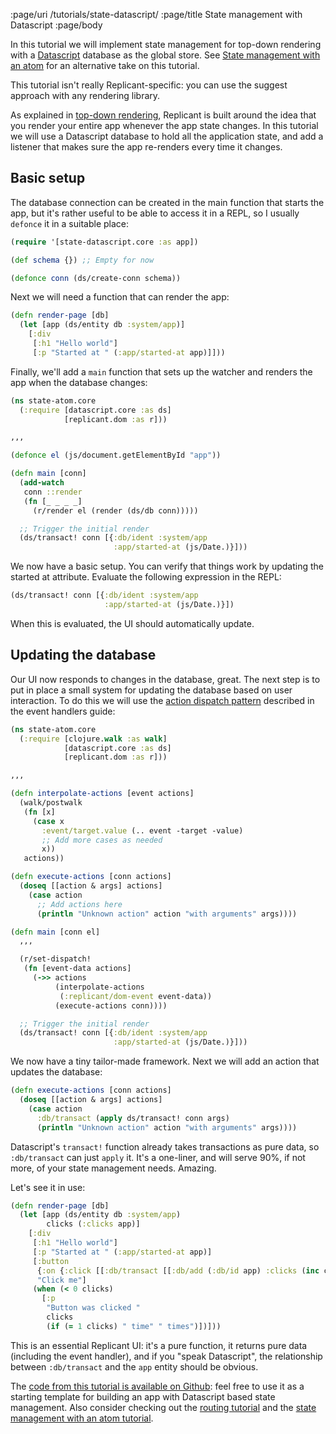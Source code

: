 :page/uri /tutorials/state-datascript/
:page/title State management with Datascript
:page/body

In this tutorial we will implement state management for top-down rendering with
a [Datascript](https://github.com/tonsky/datascript) database as the global
store. See [State management with an atom](/tutorials/state-atom/) for an
alternative take on this tutorial.

This tutorial isn't really Replicant-specific: you can use the suggest approach
with any rendering library.

As explained in [top-down rendering](/top-down/), Replicant is built around the
idea that you render your entire app whenever the app state changes. In this
tutorial we will use a Datascript database to hold all the application state,
and add a listener that makes sure the app re-renders every time it changes.

## Basic setup

The database connection can be created in the main function that starts the app,
but it's rather useful to be able to access it in a REPL, so I usually `defonce`
it in a suitable place:

```clj
(require '[state-datascript.core :as app])

(def schema {}) ;; Empty for now

(defonce conn (ds/create-conn schema))
```

Next we will need a function that can render the app:

```clj
(defn render-page [db]
  (let [app (ds/entity db :system/app)]
    [:div
     [:h1 "Hello world"]
     [:p "Started at " (:app/started-at app)]]))
```

Finally, we'll add a `main` function that sets up the watcher and renders the
app when the database changes:

```clj
(ns state-atom.core
  (:require [datascript.core :as ds]
            [replicant.dom :as r]))

,,,

(defonce el (js/document.getElementById "app"))

(defn main [conn]
  (add-watch
   conn ::render
   (fn [_ _ _ _]
     (r/render el (render (ds/db conn)))))

  ;; Trigger the initial render
  (ds/transact! conn [{:db/ident :system/app
                       :app/started-at (js/Date.)}]))
```

We now have a basic setup. You can verify that things work by updating the
started at attribute. Evaluate the following expression in the REPL:

```clj
(ds/transact! conn [{:db/ident :system/app
                     :app/started-at (js/Date.)}])
```

When this is evaluated, the UI should automatically update.

## Updating the database

Our UI now responds to changes in the database, great. The next step is to put
in place a small system for updating the database based on user interaction. To
do this we will use the [action dispatch
pattern](/event-handlers/#action-dispatch) described in the event handlers
guide:

```clj
(ns state-atom.core
  (:require [clojure.walk :as walk]
            [datascript.core :as ds]
            [replicant.dom :as r]))

,,,

(defn interpolate-actions [event actions]
  (walk/postwalk
   (fn [x]
     (case x
       :event/target.value (.. event -target -value)
       ;; Add more cases as needed
       x))
   actions))

(defn execute-actions [conn actions]
  (doseq [[action & args] actions]
    (case action
      ;; Add actions here
      (println "Unknown action" action "with arguments" args))))

(defn main [conn el]
  ,,,

  (r/set-dispatch!
   (fn [event-data actions]
     (->> actions
          (interpolate-actions
           (:replicant/dom-event event-data))
          (execute-actions conn))))

  ;; Trigger the initial render
  (ds/transact! conn [{:db/ident :system/app
                       :app/started-at (js/Date.)}]))
```

We now have a tiny tailor-made framework. Next we will add an action that
updates the database:

```clj
(defn execute-actions [conn actions]
  (doseq [[action & args] actions]
    (case action
      :db/transact (apply ds/transact! conn args)
      (println "Unknown action" action "with arguments" args))))
```

Datascript's `transact!` function already takes transactions as pure data, so
`:db/transact` can just `apply` it. It's a one-liner, and will serve 90%, if not
more, of your state management needs. Amazing.

Let's see it in use:

```clj
(defn render-page [db]
  (let [app (ds/entity db :system/app)
        clicks (:clicks app)]
    [:div
     [:h1 "Hello world"]
     [:p "Started at " (:app/started-at app)]
     [:button
      {:on {:click [[:db/transact [[:db/add (:db/id app) :clicks (inc clicks)]]]]}}
      "Click me"]
     (when (< 0 clicks)
       [:p
        "Button was clicked "
        clicks
        (if (= 1 clicks) " time" " times")])]))
```

This is an essential Replicant UI: it's a pure function, it returns pure data
(including the event handler), and if you "speak Datascript", the relationship
between `:db/transact` and the `app` entity should be obvious.

The [code from this tutorial is available on
Github](https://github.com/cjohansen/replicant-state-datascript): feel free to
use it as a starting template for building an app with Datascript based state
management. Also consider checking out the [routing
tutorial](/tutorials/routing/) and the [state management with an atom
tutorial](/tutorials/state-atom/).
